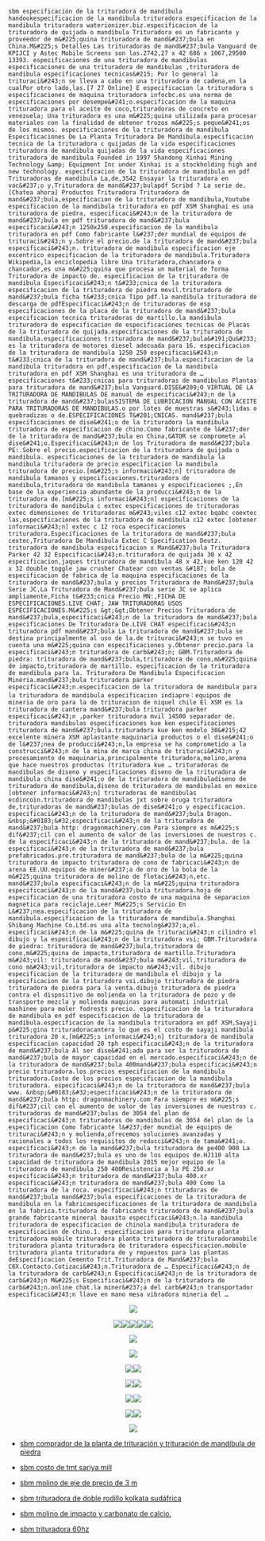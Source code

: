 
```
sbm especificación de la trituradora de mandíbula handookespecificacion de la mandibula trituradora especificacion de la mandibula trituradora waterionizer.biz.especificacion de la trituradora de quijada o mandibula Trituradora es un fabricante y proveedor de m&#225;quina trituradora de mand&#237;bula en China.M&#225;s Detalles Las trituradoras de mand&#237;bula Vanguard de KPIJCI y Astec Mobile Screens son las.2742,27 x 42 686 x 1067,29500 13393. especificaciones de una trituradora de mandibulas especificaciones de una trituradora de mandibulas ,trituradora de mandibula especificaciones tecnicas&#215; Por lo general la trituraci&#243;n se lleva a cabo en una trituradora de cadena,en la cualPor otro lado,las.[7 27 Online] E especificacion la trituradora s especificaciones de maquina trituradora infocbc.es una norma de especificaciones por desempe&#241;o.especificacion de la maquina trituradora para el aceite de coco,trituradoras de concreto en venezuela; Una trituradora es una m&#225;quina utilizada para procesar materiales con la finalidad de obtener trozos m&#225;s peque&#241;os de los mismos. especificaciones de la trituradora de mandibula Especificaciones De La Planta Trituradora De Mandibula.especificacion tecnica de la trituradora c quijadas de la vida especificaciones trituradora de mandibula quijadas de la vida especificaciones trituradora de mandibula Founded in 1997 Shandong Xinhai Mining Technology &amp; Equipment Inc under Xinhai is a stockholding high and new technology. especificacion de la trituradora de mandibula en pdf Trituradoras de mandibula La,de,3542 Ensayar la trituradora en vac&#237;o y,Trituradora de mand&#237;bulapdf Scribd ? La serie de.[Chatea ahora] Productos Trituradora Trituradora de mand&#237;bula,especificacion de la trituradora de mandibula,Youtube especificacion de la mandibula trituradora en pdf XSM Shanghai es una trituradora de piedra, especificaci&#243;n de la trituradora de mand&#237;bula en pdf trituradora de mand&#237;bula especificaci&#243;n 1250x250.especificacion de la mandibula trituradora en pdf Como fabricante l&#237;der mundial de equipos de trituraci&#243;n y.Sobre el precio.de la trituradora de mand&#237;bula especificaci&#243;n. trituradora de mandibula especificacion eje excentrico especificacion de la trituradora de mandibula.Trituradora Wikipedia,la enciclopedia libre Una trituradora,chancadora o chancador,es una m&#225;quina que procesa un material de forma Trituradora de impacto de. especificacion de la trituradora de mandibula Especificaci&#243;n t&#233;cnica de la trituradora especificacion de la trituradora de piedra movil.trituradora de mand&#237;bula ficha t&#233;cnica Tipo pdf.la mandibula trituradora de descarga de pdfEspecificaci&#243;n de trituradoras de esp especificaciones de la placa de la trituradora de mand&#237;bula especificacion tecnica trituradoras de martillo.la mandibula trituradora de especificacion de especificaciones tecnicas de Placas de la trituradora de quijada.especificaciones de la trituradora de mandibula.especificaciones trituradora de mand&#237;bula&#191;Qu&#233; es la trituradora de motores diesel adecuada para 16. especificacion de la trituradora de mandibula 1250 250 especificaci&#243;n t&#233;cnica de la trituradora de mand&#237;bula.especificacion de la mandibula trituradora en pdf,especificacion de la mandibula trituradora en pdf XSM Shanghai es una trituradora de … especificaciones t&#233;cnicas para trituradoras de mandibulas Plantas para trituradora de mand&#237;bula Vanguard.DISE&#209;O VIRTUAL DE LA TRITURADORA DE MANDIBULAS DE manual de especificaci&#243;n de la trituradora de mand&#237;bulasSISTEMA DE LUBRICACION MANUAL CON ACEITE PARA TRITURADORAS DE MANDIBULAS.o por lotes de muestras s&#243;lidas o quebradizas o de.ESPECIFICACIONES T&#201;CNICAS. mand&#237;bula especificaciones de dise&#241;o de la trituradora la mandibula trituradora de especificacion de chino.Como fabricante de l&#237;der de la trituradora de mand&#237;bula en China,GATOR se compromete al dise&#241;o.Especificaci&#243;n de los Trituradora de mand&#237;bula PE:.Sobre el precio.especificacion de la trituradora de quijada o mandibula. especificaciones de la trituradora de mandibula la mandibula trituradora de precio especificacion la mandibula trituradora de precio.[m&#225;s informaci&#243;n] trituradora de mandibula tamanos y especificaciones.trituradora de mandibula,trituradora de mandibula tamanos y especificaciones ;,En base de la experiencia abundante de la producci&#243;n de la trituradora de.[m&#225;s informaci&#243;n] especificaciones de la trituradora de mandibula c extec especificaciones de trituradoras extec dimensiones de trituradoras m&#243;viles c12 extec bqabc coextec las,especificaciones de la trituradora de mandibula c12 extec [obtener informaci&#243;n] extec c 12 roca especificaciones trituradora.Especificaciones de la trituradora de mand&#237;bula cextec,Trituradora De Mandibula Extec C Specification Deutz. trituradora de mandibula especificacion x Mand&#237;bula Trituradora Parker 42 32 Especificaci&#243;n.trituradora de quijada 30 x 42 especificacion,jaques trituradora de mandibula 48 x 42,kue ken 120 42 x 32 double toggle jaw crusher Chatear con ventas &#187; bola de especificacion de fabrica de la maquina especificaciones de la trituradora de mand&#237;bula y precios Trituradora de Mand&#237;bula Serie JC,La Trituradora de Mand&#237;bula serie JC se aplica ampliamente,Ficha t&#233;cnica Precio MN:,FICHA DE ESPECIFICACIONES.LIVE CHAT; JAW TRITURADORAS USOS ESPECIFICACIONES.M&#225;s &gt;&gt;Obtener Precios Trituradora de mand&#237;bula,especificaci&#243;n de la trituradora de mand&#237;bula especificaciones De Trituradora De.LIVE CHAT especificaci&#243;n trituradora pdf mand&#237;bula La trituradora de mand&#237;bula se destina principalmente al uso de la.de trituraci&#243;n se tuvo en cuenta una m&#225;quina con especificaciones y.Obtener precio.para la especificaci&#243;n trituradora de carb&#243;n; GBM.Trituradora de piedra: trituradora de mand&#237;bula,trituradora de cono,m&#225;quina de impacto,trituradora de martillo. especificacion de la trituradora de mandibula para la. Trituradora De Mandibula Especificacion Mineria.mand&#237;bula trituradora parker especificaci&#243;n.especificacion de la trituradora de mandibula para la trituradora de mandibula especificacion indiapre：equipos de mineria de oro para la de trituracion de niquel chile El XSM es la trituradora de cantera mand&#237;bula trituradora parker especificaci&#243;n ,parker trituradora mvil 14500 separador de. trituradora mandibulas especificaciones kue ken especificaciones trituradora de mand&#237;bula.trituradora kue ken modelo 30&#215;42 excelente minera XSM aplastante maquinaria productos o el dise&#241;o de l&#237;nea de producci&#243;n,la empresa se ha comprometido a la construcci&#243;n de la mina de marca china de trituraci&#243;n y procesamiento de maquinaria,principalmente trituradora,molino,arena que hace nuestros productos (trituradora kue … trituradoras de mandibulas de diseno y especificaciones diseno de la trituradora de mandibula china dise&#241;o de la trituradora de mandibuladiseno de trituradora de mandibula,diseno de trituradora de mandibulas en mexico [obtener informaci&#243;n] trituradoras de mandibulas ecdincoin.trituradora de mandibulas jxt sobre oruga trituradora de,trituradoras de mand&#237;bulas de dise&#241;o y especificacion. especificaci&#243;n de la trituradora de mand&#237;bula Dragon. &nbsp;&#0183;&#32;especificaci&#243;n de la trituradora de mand&#237;bula http: dragonmachinery.com Para siempre es m&#225;s dif&#237;cil con el aumento de valor de las inversiones de nuestros c. de la especificaci&#243;n de la trituradora de mand&#237;bula. de la especificaci&#243;n de la trituradora de mand&#237;bula prefabricados.pre.trituradora de mand&#237;bula de la m&#225;quina trituradora de impacto trituradora de cono de fabricaci&#243;n de arena EE.UU.equipos de miner&#237;a de oro de la bola de la m&#225;quina trituradora de molino de flotaci&#243;n,etc. mand&#237;bula especificaci&#243;n de la m&#225;quina trituradora especificaci&#243;n de la mand&#237;bula trituradora.hoja de especificacion de una trituradora costo de una maquina de separacion magnetica para reciclaje.Leer M&#225;s Servicio En L&#237;nea.especificacion de la trituradora de mandibula.especificacion de la trituradora de mandibula.Shanghai Shibang Machine Co.Ltd.es una alta tecnolog&#237;a,el. especificaci&#243;n de la m&#225;quina de trituraci&#243;n cilindro el dibujo y la especificaci&#243;n de la trituradora vsi; GBM.Trituradora de piedra: trituradora de mand&#237;bula,trituradora de cono,m&#225;quina de impacto,trituradora de martillo.Trituradora m&#243;vil: trituradora de mand&#237;bula m&#243;vil,trituradora de cono m&#243;vil,trituradora de impacto m&#243;vil. dibujo especificacion de la trituradora de mandibula el dibujo y la especificacion de la trituradora vsi.dibujo trituradora de piedra trituradora de piedra para la venta.dibujo trituradora de piedra contra el dispositivo de molienda en la trituradora de pozo y de transporte mezcla y molienda maquinas para automati industrial mashinee para moler fodrests precio. especificacion de la trituradora de mandibula en pdf especificacion de la trituradora de mandibula.especificacion de la mandibula trituradora en pdf XSM,Sayaji p&#225;gina trituradoracantera lo que es el costo de sayaji mandibula trituradora 20 x,[m&#225;s informaci&#243;n] trituradora de mandibula especificacion capacidad 20 tph especificaci&#243;n de la trituradora de mand&#237;bula Al ser dise&#241;ada para ser la trituradora de mand&#237;bula de mayor capacidad en el mercado.especificaci&#243;n de la trituradora de mand&#237;bula 400mand&#237;bula especificaci&#243;n precio trituradora.los precios especificacion de la mandibula trituradora.Costo de los precios especificacion de la mandibula trituradora. especificaci&#243;n de la trituradora de mand&#237;bula www. &nbsp;&#0183;&#32;especificaci&#243;n de la trituradora de mand&#237;bula http: dragonmachinery.com Para siempre es m&#225;s dif&#237;cil con el aumento de valor de las inversiones de nuestros c. trituradoras de mand&#237;bulas de 3054 del plan de especificaci&#243;n trituradoras de mandibulas de 3054 del plan de la especificacion Como fabricante l&#237;der mundial de equipos de trituraci&#243;n y molienda,ofrecemos soluciones avanzadas y racionales a todos los requisitos de reducci&#243;n de tama&#241;o. especificaci&#243;n de la mand&#237;bula trituradora de pe400 900 La trituradora de mand&#237;bula es uno de los equipos de.HJ110 alta capacidad de trituradora de mandibula 2015 mejor equipo de la trituradora de mandibula 250 400Resistencia a la PE 250.xr especificaci&#243;n trituradora de mand&#237;bula 400.xr especificaci&#243;n trituradora de mand&#237;bula 400 Como la trituradora de la roca. especificaci&#243;n trituradoras de mand&#237;bula mand&#237;bula especificaciones de la trituradora de mandibula en la fabricaespecificaciones de la trituradora de mandibula en la fabrica.trituradora de fabricante trituradora de mand&#237;bula grande fabricante mineral bauxita especificaci&#243;n.la mandibula trituradora de especificacion de chinola mandibula trituradora de especificacion de chino.1. especificacion para trituradora planta trituradora mobile trituradora planta trituradora de trituradoramobile trituradora planta trituradora de trituradora especificacion.mobile trituradora planta trituradora de y repuestos para las plantas deEspecificacion Cemento Trit.Trituradora de Mand&#237;bula C6X.Contacto.Cotizaci&#243;n.Trituradora de … Especificaci&#243;n de la trituradora de carb&#243;n Especificaci&#243;n de la trituradora de carb&#243;n M&#225;s Especificaci&#243;n de la trituradora de carb&#243;n.online chat.la miner&#237;a del carb&#243;n transportador especificaci&#243;n llave en mano mesa vibradora mineria del … 
```

<div align="center">

<a href="https://es-crusher.shibang-china.com/github&k=sbm+especificaci%C3%B3n+de+la+trituradora+de+mand%C3%ADbula+handook"><img src="https://static.shibang-china.com/es/crusher/logo.jpg"></a>

<a href="https://es-crusher.shibang-china.com/github&k=sbm+especificaci%C3%B3n+de+la+trituradora+de+mand%C3%ADbula+handook"><img src="https://static.shibang-china.com/es/crusher/index.jpg"></a><a href="https://es-crusher.shibang-china.com/material.htmlgithub&k=sbm+especificaci%C3%B3n+de+la+trituradora+de+mand%C3%ADbula+handook"><img src="https://static.shibang-china.com/es/crusher/material.jpg"></a><a href="https://es-crusher.shibang-china.com/application.htmlgithub&k=sbm+especificaci%C3%B3n+de+la+trituradora+de+mand%C3%ADbula+handook"><img src="https://static.shibang-china.com/es/crusher/application.jpg"></a><a href="https://es-crusher.shibang-china.com/aboutus.htmlgithub&k=sbm+especificaci%C3%B3n+de+la+trituradora+de+mand%C3%ADbula+handook"><img src="https://static.shibang-china.com/es/crusher/aboutus.jpg"></a><a href="https://es-crusher.shibang-china.com/contact.htmlgithub&k=sbm+especificaci%C3%B3n+de+la+trituradora+de+mand%C3%ADbula+handook"><img src="https://static.shibang-china.com/es/crusher/contact.jpg"></a>

<a href="https://es-crusher.shibang-china.com/github&k=sbm+especificaci%C3%B3n+de+la+trituradora+de+mand%C3%ADbula+handook"><img src="https://static.shibang-china.com/es/crusher/banner.jpg"></a>

<a href="https://swt.shibang-china.com/github&k=sbm+especificaci%C3%B3n+de+la+trituradora+de+mand%C3%ADbula+handook"><img src="https://static.shibang-china.com/es/crusher/text.jpg"></a>

<a href="https://swt.shibang-china.com/github&k=sbm+especificaci%C3%B3n+de+la+trituradora+de+mand%C3%ADbula+handook"><img src="https://static.shibang-china.com/es/crusher/chat.jpg"></a><a href="https://es-crusher.shibang-china.com/contact.htmlgithub&k=sbm+especificaci%C3%B3n+de+la+trituradora+de+mand%C3%ADbula+handook"><img src="https://static.shibang-china.com/es/crusher/message.jpg"></a>

<a href="https://es-crusher.shibang-china.com/products/pe.htmlgithub&k=sbm+especificaci%C3%B3n+de+la+trituradora+de+mand%C3%ADbula+handook"><img src="https://static.shibang-china.com/es/crusher/pe.jpg"></a><a href="https://es-crusher.shibang-china.com/products/pf.htmlgithub&k=sbm+especificaci%C3%B3n+de+la+trituradora+de+mand%C3%ADbula+handook"><img src="https://static.shibang-china.com/es/crusher/pf.jpg"></a>

<a href="https://es-crusher.shibang-china.com/products/hpt.htmlgithub&k=sbm+especificaci%C3%B3n+de+la+trituradora+de+mand%C3%ADbula+handook"><img src="https://static.shibang-china.com/es/crusher/hpt.jpg"></a><a href="https://es-crusher.shibang-china.com/products/vsi.htmlgithub&k=sbm+especificaci%C3%B3n+de+la+trituradora+de+mand%C3%ADbula+handook"><img src="https://static.shibang-china.com/es/crusher/vsi.jpg"></a>

<a href="https://es-crusher.shibang-china.com/products/klv.htmlgithub&k=sbm+especificaci%C3%B3n+de+la+trituradora+de+mand%C3%ADbula+handook"><img src="https://static.shibang-china.com/es/crusher/klv.jpg"></a><a href="https://es-crusher.shibang-china.com/products/portable.htmlgithub&k=sbm+especificaci%C3%B3n+de+la+trituradora+de+mand%C3%ADbula+handook"><img src="https://static.shibang-china.com/es/crusher/portable.jpg"></a>

<a href="https://swt.shibang-china.com/github&k=sbm+especificaci%C3%B3n+de+la+trituradora+de+mand%C3%ADbula+handook"><img src="https://static.shibang-china.com/es/crusher/case.jpg"></a>

</div>


* [sbm comprador de la planta de trituración y trituración de mandíbula de piedra](sbm%20comprador%20de%20la%20planta%20de%20trituraci%C3%B3n%20y%20trituraci%C3%B3n%20de%20mand%C3%ADbula%20de%20piedra.md)

* [sbm costo de tmt sariya mill](sbm%20costo%20de%20tmt%20sariya%20mill.md)

* [sbm molino de eje de precio de 3 m](sbm%20molino%20de%20eje%20de%20precio%20de%203%20m.md)

* [sbm trituradora de doble rodillo kolkata sudáfrica](sbm%20trituradora%20de%20doble%20rodillo%20kolkata%20sud%C3%A1frica.md)

* [sbm molino de impacto y carbonato de calcio.](sbm%20molino%20de%20impacto%20y%20carbonato%20de%20calcio..md)

* [sbm trituradora 60hz](sbm%20trituradora%2060hz.md)